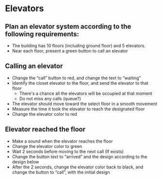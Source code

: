 # Elevators

## Plan an elevator system according to the following requirements:

- The building has 10 floors (including ground floor) and 5 elevators.
- Near each floor, present a green button to call an elevator

## Calling an elevator

- Change the “call” button to red, and change the text to “waiting”
- Identify the closet elevator to the floor, and send the elevator to that floor
  - There's a chance all the elevators will be occupied at that moment
  - Do not miss any calls (queue?)
- The elevator should move toward the select floor in a smooth movement
- Measure the time it took the elevator to reach the designated floor
- Change the elevator color to red

## Elevator reached the floor

- Make a sound when the elevator reaches the floor
- Change the elevator color to green
- Wait 2 seconds before moving to the next call (If exists)
- Change the button text to “arrived” and the design according to the design below
- After the 2 seconds, change the elevator color back to black, and change the
  button to “call”, with the initial design

